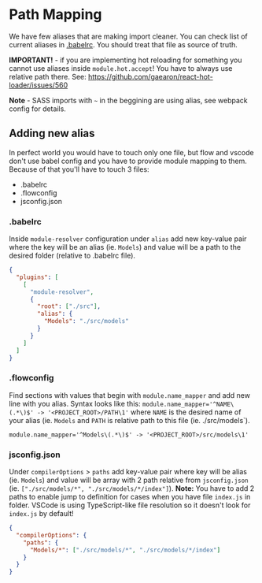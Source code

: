 # Path Mapping

We have few aliases that are making import cleaner. You can check list of current aliases in [.babelrc](https://github.com/Casumo/mobile-react-stack-poc/blob/master/.babelrc). You should treat that file as source of truth.

**IMPORTANT!** - if you are implementing hot reloading for something you cannot use aliases inside `module.hot.accept`! You have to always use relative path there. See: https://github.com/gaearon/react-hot-loader/issues/560

**Note** - SASS imports with `~` in the beggining are using alias, see webpack config for details.

## Adding new alias

In perfect world you would have to touch only one file, but flow and vscode don't use babel config and you have to provide module mapping to them. Because of that you'll have to touch 3 files:

- .babelrc
- .flowconfig
- jsconfig.json

### .babelrc

Inside `module-resolver` configuration under `alias` add new key-value pair where the key will be an alias (ie. `Models`) and value will be a path to the desired folder (relative to .babelrc file).

```json
{
  "plugins": [
    [
      "module-resolver",
      {
        "root": ["./src"],
        "alias": {
          "Models": "./src/models"
        }
      }
    ]
  ]
}
```

### .flowconfig

Find sections with values that begin with `module.name_mapper` and add new line with you alias. Syntax looks like this: `module.name_mapper='^NAME\(.*\)$' -> '<PROJECT_ROOT>/PATH\1'` where `NAME` is the desired name of your alias (ie. `Models` and `PATH` is relative path to this file (ie. ./src/models`).

```
module.name_mapper='^Models\(.*\)$' -> '<PROJECT_ROOT>/src/models\1'
```

### jsconfig.json

Under `compilerOptions` > `paths` add key-value pair where key will be alias (ie. `Models`) and value will be array with 2 path relative from `jsconfig.json` (ie. `["./src/models/*", "./src/models/*/index"]`).
**Note:** You have to add 2 paths to enable jump to definition for cases when you have file `index.js` in folder. VSCode is using TypeScript-like file resolution so it doesn't look for `index.js` by default!

```json
{
  "compilerOptions": {
    "paths": {
      "Models/*": ["./src/models/*", "./src/models/*/index"]
    }
  }
}
```
